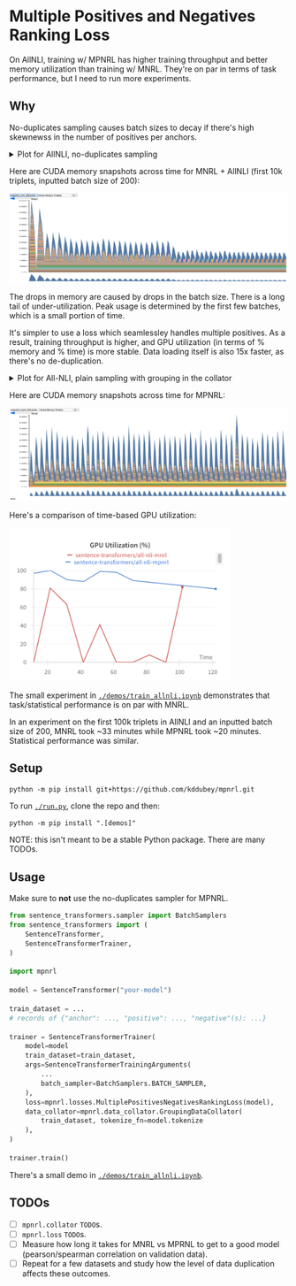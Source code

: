 # Multiple Positives and Negatives Ranking Loss

On AllNLI, training w/ MPNRL has higher training throughput and better memory
utilization than training w/ MNRL. They're on par in terms of task performance, but I
need to run more experiments.


## Why

No-duplicates sampling causes batch sizes to decay if there's high skewnewss in the
number of positives per anchors.

<details>
<summary>Plot for AllNLI, no-duplicates sampling</summary>

![](./images/dataloader/mnrl.png)

Reproduce by running:

```bash
python compare_dataloaders.py \
    --dataset_name "sentence-transformers/all-nli" \
    --dataset_config "triplet" \
    --dataset_split "train" \
    --batch_size 128 \
    --dataset_size_train 10000 \
    --seed 42
```

</details>

Here are CUDA memory snapshots across time for MNRL + AllNLI (first 10k triplets,
inputted batch size of 200):

![](./images/memory_snapshots/mnrl.png)

The drops in memory are caused by drops in the batch size. There is a long tail of
under-utilization. Peak usage is determined by the first few batches, which is a small
portion of time.

It's simpler to use a loss which seamlessley handles multiple positives. As a result,
training throughput is higher, and GPU utilization (in terms of % memory and % time) is
more stable. Data loading itself is also 15x faster, as there's no de-duplication.

<details>
<summary>Plot for All-NLI, plain sampling with grouping in the collator</summary>

![](./images/dataloader/mpnrl.png)

</details>

Here are CUDA memory snapshots across time for MPNRL:

![](./images/memory_snapshots/mpnrl.png)

Here's a comparison of time-based GPU utilization:

<img src="./images/gpu_utilization_time.png" alt="drawing" width="400"/>

The small experiment in [`./demos/train_allnli.ipynb`](./demos/train_allnli.ipynb)
demonstrates that task/statistical performance is on par with MNRL.

In an experiment on the first 100k triplets in AllNLI and an inputted batch size of 200,
MNRL took ~33 minutes while MPNRL took ~20 minutes. Statistical performance was similar.


## Setup

```
python -m pip install git+https://github.com/kddubey/mpnrl.git
```

To run [`./run.py`](./run.py), clone the repo and then:

```
python -m pip install ".[demos]"
```

NOTE: this isn't meant to be a stable Python package. There are many TODOs.


## Usage

Make sure to **not** use the no-duplicates sampler for MPNRL.

```python
from sentence_transformers.sampler import BatchSamplers
from sentence_transformers import (
    SentenceTransformer,
    SentenceTransformerTrainer,
)

import mpnrl

model = SentenceTransformer("your-model")

train_dataset = ...
# records of {"anchor": ..., "positive": ..., "negative"(s): ...}

trainer = SentenceTransformerTrainer(
    model=model
    train_dataset=train_dataset,
    args=SentenceTransformerTrainingArguments(
        ...
        batch_sampler=BatchSamplers.BATCH_SAMPLER,
    ),
    loss=mpnrl.losses.MultiplePositivesNegativesRankingLoss(model),
    data_collator=mpnrl.data_collator.GroupingDataCollator(
        train_dataset, tokenize_fn=model.tokenize
    ),
)

trainer.train()
```

There's a small demo in [`./demos/train_allnli.ipynb`](./demos/train_allnli.ipynb).


## TODOs

- [ ] `mpnrl.collator` `TODO`s.
- [ ] `mpnrl.loss` `TODO`s.
- [ ] Measure how long it takes for MNRL vs MPRNL to get to a good model
(pearson/spearman correlation on validation data).
- [ ] Repeat for a few datasets and study how the level of data duplication affects
these outcomes.
